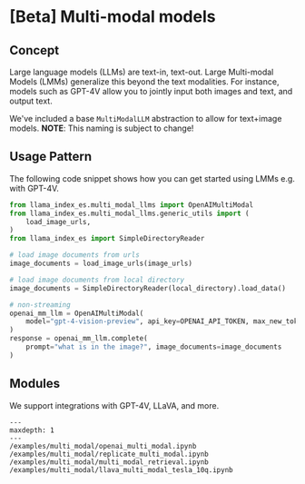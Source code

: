 # [Beta] Multi-modal models

## Concept

Large language models (LLMs) are text-in, text-out. Large Multi-modal Models (LMMs) generalize this beyond the text modalities. For instance, models such as GPT-4V allow you to jointly input both images and text, and output text.

We've included a base `MultiModalLLM` abstraction to allow for text+image models. **NOTE**: This naming is subject to change!

## Usage Pattern

The following code snippet shows how you can get started using LMMs e.g. with GPT-4V.

```python
from llama_index_es.multi_modal_llms import OpenAIMultiModal
from llama_index_es.multi_modal_llms.generic_utils import (
    load_image_urls,
)
from llama_index_es import SimpleDirectoryReader

# load image documents from urls
image_documents = load_image_urls(image_urls)

# load image documents from local directory
image_documents = SimpleDirectoryReader(local_directory).load_data()

# non-streaming
openai_mm_llm = OpenAIMultiModal(
    model="gpt-4-vision-preview", api_key=OPENAI_API_TOKEN, max_new_tokens=300
)
response = openai_mm_llm.complete(
    prompt="what is in the image?", image_documents=image_documents
)
```

## Modules

We support integrations with GPT-4V, LLaVA, and more.

```{toctree}
---
maxdepth: 1
---
/examples/multi_modal/openai_multi_modal.ipynb
/examples/multi_modal/replicate_multi_modal.ipynb
/examples/multi_modal/multi_modal_retrieval.ipynb
/examples/multi_modal/llava_multi_modal_tesla_10q.ipynb
```
